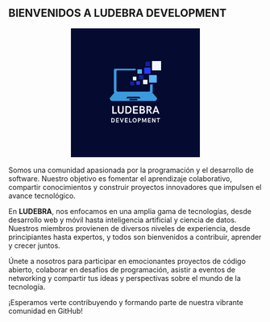 ## BIENVENIDOS A LUDEBRA DEVELOPMENT

<p align="center">
  <img alt="Files Logo" src="../LUDEBRA LOGO.png" width="256" />
</p>

Somos una comunidad apasionada por la programación y el desarrollo de software. Nuestro objetivo es fomentar el aprendizaje colaborativo, compartir conocimientos y construir proyectos innovadores que impulsen el avance tecnológico.

En **LUDEBRA**, nos enfocamos en una amplia gama de tecnologías, desde desarrollo web y móvil hasta inteligencia artificial y ciencia de datos. Nuestros miembros provienen de diversos niveles de experiencia, desde principiantes hasta expertos, y todos son bienvenidos a contribuir, aprender y crecer juntos.

Únete a nosotros para participar en emocionantes proyectos de código abierto, colaborar en desafíos de programación, asistir a eventos de networking y compartir tus ideas y perspectivas sobre el mundo de la tecnología.

¡Esperamos verte contribuyendo y formando parte de nuestra vibrante comunidad en GitHub!


<!--

**Here are some ideas to get you started:**

🙋‍♀️ A short introduction - what is your organization all about?
🌈 Contribution guidelines - how can the community get involved?
👩‍💻 Useful resources - where can the community find your docs? Is there anything else the community should know?
🍿 Fun facts - what does your team eat for breakfast?
🧙 Remember, you can do mighty things with the power of [Markdown](https://docs.github.com/github/writing-on-github/getting-started-with-writing-and-formatting-on-github/basic-writing-and-formatting-syntax)
-->
